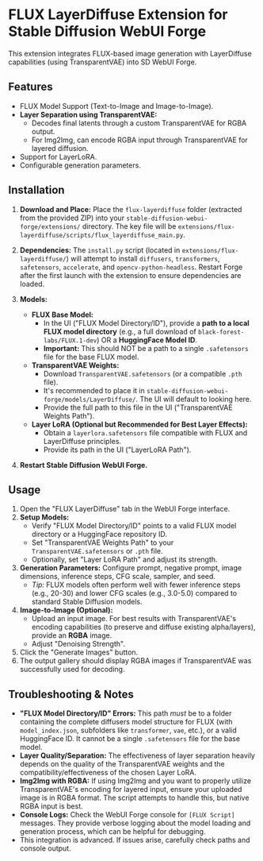
# FLUX LayerDiffuse Extension for Stable Diffusion WebUI Forge

This extension integrates FLUX-based image generation with LayerDiffuse capabilities (using TransparentVAE) into SD WebUI Forge.

## Features

-   FLUX Model Support (Text-to-Image and Image-to-Image).
-   **Layer Separation using TransparentVAE:**
    -   Decodes final latents through a custom TransparentVAE for RGBA output.
    -   For Img2Img, can encode RGBA input through TransparentVAE for layered diffusion.
-   Support for LayerLoRA.
-   Configurable generation parameters.

## Installation

1.  **Download and Place:**
    Place the `flux-layerdiffuse` folder (extracted from the provided ZIP) into your `stable-diffusion-webui-forge/extensions/` directory.
    The key file will be `extensions/flux-layerdiffuse/scripts/flux_layerdiffuse_main.py`.

2.  **Dependencies:**
    The `install.py` script (located in `extensions/flux-layerdiffuse/`) will attempt to install `diffusers`, `transformers`, `safetensors`, `accelerate`, and `opencv-python-headless`. Restart Forge after the first launch with the extension to ensure dependencies are loaded.

3.  **Models:**
    *   **FLUX Base Model:**
        *   In the UI ("FLUX Model Directory/ID"), provide a **path to a local FLUX model directory** (e.g., a full download of `black-forest-labs/FLUX.1-dev`) OR a **HuggingFace Model ID**.
        *   **Important:** This should NOT be a path to a single `.safetensors` file for the base FLUX model.
    *   **TransparentVAE Weights:**
        *   Download `TransparentVAE.safetensors` (or a compatible `.pth` file).
        *   It's recommended to place it in `stable-diffusion-webui-forge/models/LayerDiffuse/`. The UI will default to looking here.
        *   Provide the full path to this file in the UI ("TransparentVAE Weights Path").
    *   **Layer LoRA (Optional but Recommended for Best Layer Effects):**
        *   Obtain a `layerlora.safetensors` file compatible with FLUX and LayerDiffuse principles.
        *   Provide its path in the UI ("LayerLoRA Path").

4.  **Restart Stable Diffusion WebUI Forge.**

## Usage

1.  Open the "FLUX LayerDiffuse" tab in the WebUI Forge interface.
2.  **Setup Models:**
    *   Verify "FLUX Model Directory/ID" points to a valid FLUX model directory or a HuggingFace repository ID.
    *   Set "TransparentVAE Weights Path" to your `TransparentVAE.safetensors` or `.pth` file.
    *   Optionally, set "Layer LoRA Path" and adjust its strength.
3.  **Generation Parameters:** Configure prompt, negative prompt, image dimensions, inference steps, CFG scale, sampler, and seed.
    *   *Tip:* FLUX models often perform well with fewer inference steps (e.g., 20-30) and lower CFG scales (e.g., 3.0-5.0) compared to standard Stable Diffusion models.
4.  **Image-to-Image (Optional):**
    *   Upload an input image. For best results with TransparentVAE's encoding capabilities (to preserve and diffuse existing alpha/layers), provide an **RGBA** image.
    *   Adjust "Denoising Strength".
5.  Click the "Generate Images" button.
6.  The output gallery should display RGBA images if TransparentVAE was successfully used for decoding.

## Troubleshooting & Notes

-   **"FLUX Model Directory/ID" Errors:** This path *must* be to a folder containing the complete diffusers model structure for FLUX (with `model_index.json`, subfolders like `transformer`, `vae`, etc.), or a valid HuggingFace ID. It cannot be a single `.safetensors` file for the base model.
-   **Layer Quality/Separation:** The effectiveness of layer separation heavily depends on the quality of the TransparentVAE weights and the compatibility/effectiveness of the chosen Layer LoRA.
-   **Img2Img with RGBA:** If using Img2Img and you want to properly utilize TransparentVAE's encoding for layered input, ensure your uploaded image is in RGBA format. The script attempts to handle this, but native RGBA input is best.
-   **Console Logs:** Check the WebUI Forge console for `[FLUX Script]` messages. They provide verbose logging about the model loading and generation process, which can be helpful for debugging.
-   This integration is advanced. If issues arise, carefully check paths and console output.
